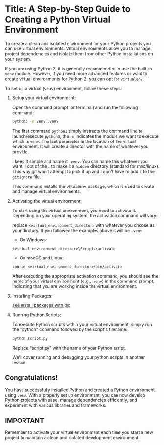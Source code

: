 # Title: A Step-by-Step Guide to Creating a Python Virtual Environment


To create a clean and isolated environment for your Python projects you can use virtual environments. Virtual environments allow you to manage project dependencies and isolate them from other Python installations on your system. 

If you are using Python 3, it is generally recommended to use the built-in `venv` module. However, if you need more advanced features or want to create virtual environments for Python 2, you can opt for `virtualenv`.

To set up a virtual (venv) environment, follow these steps:


1. Setup your virtual environment:

    Open the command prompt (or terminal) and run the following command:

    ```sh
    python3 -m venv .venv
    ```

    The first command `python3` simply instructs the command line to launch/execute `python3`, the `-m` indicates the module we want to execute which is `venv`.  The last parameter is the location of the virtual environment.  It will create a director with the name of whatever you provide.

    I keep it simple and name it `.venv`.  You can name this whatever you want.  I opt of the `.` to make it a `hidden` directory (standard for mac/linux).  This way git won't attempt to pick it up and I don't have to add it to the `gitignore` file.



    This command installs the virtualenv package, which is used to create and manage virtual environments.


2. Activating the virtual environment:

    To start using the virtual environment, you need to activate it. Depending on your operating system, the activation command will vary:

    replace `<virtual_environment_director>` with whatever you choose as your dirctory. If you followed the examples above it will be `.venv`

    - On Windows:
    ```
    <virtual_environment_director>\Scripts\activate
    ```

    - On macOS and Linux:
    ```
    source <virtual_environment_director>/bin/activate
    ```

    After executing the appropriate activation command, you should see the name of your virtual environment (e.g., .`venv`) in the command prompt, indicating that you are working inside the virtual environment.

3. Installing Packages:

    
    [see install packages with pip](./03-install-pip.md)

    

4. Running Python Scripts:

    To execute Python scripts within your virtual environment, simply run the "python" command followed by the script's filename:

    ```sh
    python script.py
    ```

    Replace "script.py" with the name of your Python script.

    We'll cover running and debugging your python scripts in another lesson.

## Congratulations! 
You have successfully installed Python and created a Python environment using `venv`. With a properly set up environment, you can now develop Python projects with ease, manage dependencies efficiently, and experiment with various libraries and frameworks. 

## **IMPORTANT** 
Remember to activate your virtual environment each time you start a new project to maintain a clean and isolated development environment. 

